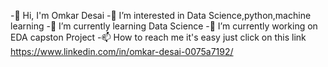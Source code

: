  -👋 Hi, I'm Omkar Desai
 -👀 I’m interested in Data Science,python,machine learning
 -🌱 I’m currently learning Data Science
 -💞️ I’m currently working on EDA capston Project
 -📫 How to reach me it's easy just click on this link https://www.linkedin.com/in/omkar-desai-0075a7192/
